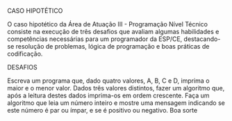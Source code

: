 CASO HIPOTÉTICO

O caso hipotético da Área de Atuação III - Programação Nível Técnico consiste na execução de três desafios que avaliam algumas habilidades e competências necessárias para um programador da ESP/CE, destacando-se resolução de problemas, lógica de programação e boas práticas de codificação.

DESAFIOS

Escreva um programa que, dado quatro valores, A, B, C e D, imprima o maior e o menor valor.
Dados três valores distintos, fazer um algoritmo que, após a leitura destes dados imprima-os em ordem crescente.
Faça um algoritmo que leia um número inteiro e mostre uma mensagem indicando se este número é par ou ímpar, e se é positivo ou negativo.
Boa sorte
